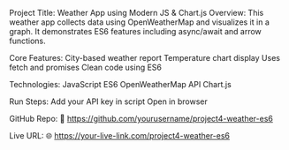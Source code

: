 Project Title: Weather App using Modern JS & Chart.js
Overview:
This weather app collects data using OpenWeatherMap and visualizes it in a graph. It demonstrates ES6 features including async/await and arrow functions.

Core Features:
City-based weather report
Temperature chart display
Uses fetch and promises
Clean code using ES6

Technologies:
JavaScript ES6
OpenWeatherMap API
Chart.js

Run Steps:
Add your API key in script
Open in browser

GitHub Repo:
🔗 https://github.com/yourusername/project4-weather-es6

Live URL:
🌐 https://your-live-link.com/project4-weather-es6
